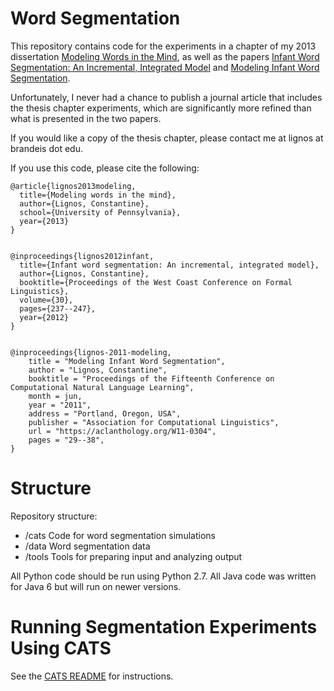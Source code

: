 # Word Segmentation

This repository contains code for the experiments in a chapter of my
2013 dissertation [Modeling Words in the
Mind](https://lignos.org/thesis), as well as the papers [Infant Word
Segmentation: An Incremental, Integrated
Model](http://www.lingref.com/cpp/wccfl/30/paper2821.pdf) and
[Modeling Infant Word Segmentation](https://aclanthology.org/W11-0304).

Unfortunately, I never had a chance to publish a journal article that
includes the thesis chapter experiments, which are significantly more
refined than what is presented in the two papers.

If you would like a copy of the thesis chapter, please contact me at
lignos at brandeis dot edu.

If you use this code, please cite the following:

```
@article{lignos2013modeling,
  title={Modeling words in the mind},
  author={Lignos, Constantine},
  school={University of Pennsylvania},
  year={2013}
}


@inproceedings{lignos2012infant,
  title={Infant word segmentation: An incremental, integrated model},
  author={Lignos, Constantine},
  booktitle={Proceedings of the West Coast Conference on Formal Linguistics},
  volume={30},
  pages={237--247},
  year={2012}
}


@inproceedings{lignos-2011-modeling,
    title = "Modeling Infant Word Segmentation",
    author = "Lignos, Constantine",
    booktitle = "Proceedings of the Fifteenth Conference on Computational Natural Language Learning",
    month = jun,
    year = "2011",
    address = "Portland, Oregon, USA",
    publisher = "Association for Computational Linguistics",
    url = "https://aclanthology.org/W11-0304",
    pages = "29--38",
}
```


# Structure

Repository structure:

* /cats	   Code for word segmentation simulations
* /data	   Word segmentation data
* /tools   Tools for preparing input and analyzing output

All Python code should be run using Python 2.7. All Java code was
written for Java 6 but will run on newer versions.

# Running Segmentation Experiments Using CATS

See the [CATS README](cats/README.md) for instructions.

